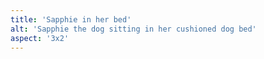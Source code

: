 ```yaml
---
title: 'Sapphie in her bed'
alt: 'Sapphie the dog sitting in her cushioned dog bed'
aspect: '3x2'
---
```

